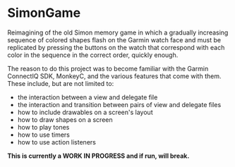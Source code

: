 # SimonGame
 
Reimagining of the old Simon memory game in which a gradually increasing sequence of colored shapes flash on the Garmin watch face and must be replicated by pressing the buttons on the watch that correspond with each color in the sequence in the correct order, quickly enough.

The reason to do this project was to become familiar with the Garmin ConnectIQ SDK, MonkeyC, and the various features that come with them.
These include, but are not limited to:
- the interaction between a view and delegate file
- the interaction and transition between pairs of view and delegate files
- how to include drawables on a screen's layout
- how to draw shapes on a screen
- how to play tones
- how to use timers
- how to use action listeners

**This is currently a WORK IN PROGRESS and if run, will break.**
